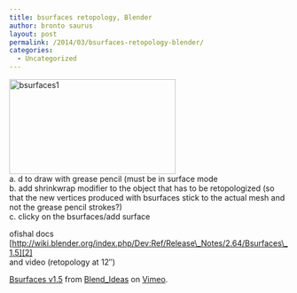 ```yaml
---
title: bsurfaces retopology, Blender
author: bronto saurus
layout: post
permalink: /2014/03/bsurfaces-retopology-blender/
categories:
  - Uncategorized
---
```

[<img src="http://brontosaurusrex.mooo.com/wp-content/uploads/2014/03/bsurfaces1-300x171.png" alt="bsurfaces1" width="300" height="171" class="alignright size-medium wp-image-3029" />][1]  
a. d to draw with grease pencil (must be in surface mode  
b. add shrinkwrap modifier to the object that has to be retopologized (so that the new vertices produced with bsurfaces stick to the actual mesh and not the grease pencil strokes?)  
c. clicky on the bsurfaces/add surface

ofishal docs [http://wiki.blender.org/index.php/Dev:Ref/Release\_Notes/2.64/Bsurfaces\_1.5][2]  
and video (retopology at 12&#8243;)  


[Bsurfaces v1.5][3] from [Blend_Ideas][4] on [Vimeo][5].

 [1]: http://brontosaurusrex.mooo.com/wp-content/uploads/2014/03/bsurfaces1.png
 [2]: http://wiki.blender.org/index.php/Dev:Ref/Release_Notes/2.64/Bsurfaces_1.5
 [3]: http://vimeo.com/26339130
 [4]: http://vimeo.com/user572057
 [5]: https://vimeo.com